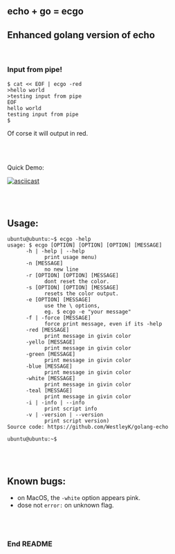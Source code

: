 ## echo + go = ecgo

## Enhanced golang version of echo

<br>

### Input from pipe!

```
$ cat << EOF | ecgo -red
>hello world
>testing input from pipe
EOF
hello world
testing input from pipe
$
```
Of corse it will output in red.


<br>
<br>

Quick Demo:

[![asciicast](https://asciinema.org/a/d6oY0Iv0cdFz43SXMuzTwiGmH.png)](https://asciinema.org/a/d6oY0Iv0cdFz43SXMuzTwiGmH)

<br>
<br>


## Usage:

```
ubuntu@ubuntu:~$ ecgo -help
usage: $ ecgo [OPTION] [OPTION] [OPTION] [MESSAGE]
      -h | -help | --help
            print usage menu)
      -n [MESSAGE]
            no new line
      -r [OPTION] [OPTION] [MESSAGE]
            dont reset the color.
      -s [OPTION] [OPTION] [MESSAGE]
            resets the color output.
      -e [OPTION] [MESSAGE]
            use the \ options,
            eg. $ ecgo -e "your message"
      -f | -force [MESSAGE]
            force print message, even if its -help
      -red [MESSAGE]
            print message in givin color
      -yello [MESSAGE]
            print message in givin color
      -green [MESSAGE]
            print message in givin color
      -blue [MESSAGE]
            print message in givin color
      -white [MESSAGE]
            print message in givin color
      -teal [MESSAGE]
            print message in givin color
      -i | -info | --info
            print script info
      -v | -version | --version
            print script version)
Source code: https://github.com/WestleyK/golang-echo

ubuntu@ubuntu:~$ 
```


<br>
<br>


## Known bugs:

 - on MacOS, the `-white` option appears pink.
 - dose not `error:` on unknown flag.


<br>
<br>

### End README

<br>
<br>


